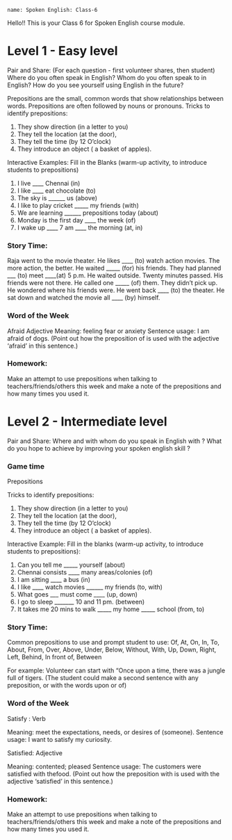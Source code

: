```ngMeta
name: Spoken English: Class-6
```

Hello!! 
This is your Class 6 for Spoken English course module.

# Level 1 - Easy level
Pair and Share: (For each question - first volunteer
shares, then student)
Where do you often speak in English?
Whom do you often speak to in English?
How do you see yourself using English in the future?

Prepositions are the small, common words that show relationships between words. Prepositions are often followed by nouns or pronouns.
Tricks to identify prepositions:
1. They show direction (in a letter to you)
2. They tell the location (at the door),
3. They tell the time (by 12 O’clock)
4. They introduce an object ( a basket of apples).
 
Interactive Examples: Fill in the Blanks (warm-up activity, to
introduce students to prepositions)
1. I live ____ Chennai (in)
2. I like ____ eat chocolate (to)
3. The sky is ______ us (above)
4. I like to play cricket _____ my friends (with)
5. We are learning ______ prepositions today (about)
6. Monday is the first day ____ the week (of)
7. I wake up ____ 7 am ____ the morning (at, in)

### Story Time:

Raja went to the movie theater. He likes ____ (to) watch action
movies. The more action, the better. He waited _____ (for) his
friends. They had planned ___ (to) meet ____(at) 5 p.m. He
waited outside. Twenty minutes passed. His friends were not
there. He called one _____ (of) them. They didn’t pick up. He
wondered where his friends were. He went back ____ (to) the
theater. He sat down and watched the movie all ____ (by)
himself.

### Word of the Week
Afraid
Adjective
Meaning: feeling fear or anxiety
Sentence usage: I am afraid of dogs. (Point out how the
preposition of is used with the adjective ‘afraid’ in this
sentence.)

### Homework:
Make an attempt to use prepositions when talking to
teachers/friends/others this week and make a note of the
prepositions and how many times you used it.  

# Level 2 - Intermediate level
Pair and Share: 
Where and with whom do you speak in English with ? What do you
hope to achieve by improving your spoken english skill ?

### Game time
Prepositions

Tricks to identify prepositions:
1. They show direction (in a letter to you)
2. They tell the location (at the door),
3. They tell the time (by 12 O’clock)
4. They introduce an object ( a basket of apples).

Interactive Example: Fill in the blanks (warm-up activity, to introduce
students to prepositions):
1. Can you tell me _____ yourself (about)
2. Chennai consists ____ many areas/colonies (of)
3. I am sitting ____ a bus (in)
4. I like ____ watch movies ______ my friends (to, with)
5. What goes ___ must come ____ (up, down)
6. I go to sleep _______ 10 and 11 pm. (between)
7. It takes me 20 mins to walk _____ my home _____
school (from, to)

### Story Time: 
Common prepositions to use and prompt student to use: Of, At, On, In, To, About, From, Over, Above, Under, Below, Without, With, Up,
Down, Right, Left, Behind, In front of, Between 

For example: Volunteer can start with “Once upon a time, there was a jungle full of tigers. (The student could make a second sentence with any preposition, or with the words upon or of)

### Word of the Week

Satisfy : Verb

Meaning: meet the expectations, needs, or desires of (someone).
Sentence usage: I want to satisfy my curiosity.


Satisfied: Adjective

Meaning: contented; pleased
Sentence usage: The customers were satisfied with thefood. (Point out how the preposition with is used with the adjective ‘satisfied’ in this sentence.)

### Homework:
Make an attempt to use prepositions when talking to teachers/friends/others this week and make a note of the prepositions and how many times you used it.  
